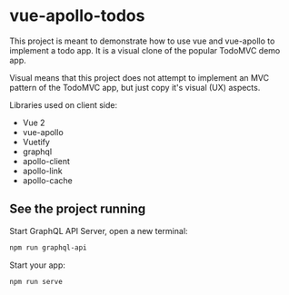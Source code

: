 # vue-apollo-todos

This project is meant to demonstrate how to use vue and vue-apollo to implement a todo app. It is a visual clone of the popular TodoMVC demo app.

Visual means that this project does not attempt to implement an MVC pattern of the TodoMVC app, but just copy it's visual (UX) aspects.

Libraries used on client side:

- Vue 2
- vue-apollo
- Vuetify
- graphql
- apollo-client
- apollo-link
- apollo-cache

## See the project running

Start GraphQL API Server, open a new terminal:

```bash
npm run graphql-api
```

Start your app:

```bash
npm run serve
```
